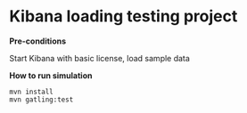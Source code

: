 # Kibana loading testing project

**Pre-conditions**

Start Kibana with basic license, load sample data

**How to run simulation**
```
mvn install
mvn gatling:test
```
